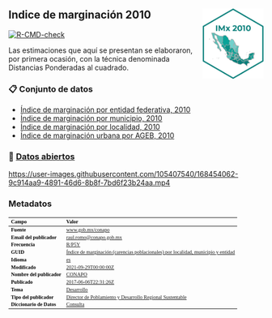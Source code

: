 
<!-- README.md is generated from README.Rmd. Please edit that file -->

## Indice de marginación 2010 <img src='Tools/Mapa_Mx_2010.png' align="right" height="138.5" />

<!-- badges: start -->

[![R-CMD-check](https://github.com/r-lib/usethis/actions/workflows/R-CMD-check.yaml/badge.svg)](https://github.com/r-lib/usethis/actions/workflows/R-CMD-check.yaml)
<!-- badges: end -->

Las estimaciones que aquí se presentan se elaboraron, por primera
ocasión, con la técnica denominada Distancias Ponderadas al cuadrado.

<!-- Anotaciones: start -->

### :clipboard: Conjunto de datos

<!-- Anotaciones: end -->

-   [Índice de marginación por entidad federativa,
    2010](https://github.com/IndiceMx/IM_2010/blob/92ed86d1e1706e13d874d5655ac75a35f53de460/IME_2010.xlsx)  
-   [Índice de marginación por municipio,
    2010](https://github.com/IndiceMx/IM_2010/blob/091cf8b2d124cc6f399b1bc9f6041e15c67fb6ef/IMM_2010.xlsx)  
-   [Índice de marginación por localidad,
    2010](https://github.com/IndiceMx/IM_2010/blob/091cf8b2d124cc6f399b1bc9f6041e15c67fb6ef/IML_2010.xlsx)
-   [Índice de marginación urbana por AGEB,
    2010](https://github.com/IndiceMx/IM_2010/blob/091cf8b2d124cc6f399b1bc9f6041e15c67fb6ef/IMU_2010.xlsx)

### :link: [Datos abiertos](https://datos.gob.mx/)



https://user-images.githubusercontent.com/105407540/168454062-9c914aa9-4891-46d6-8b8f-7bd6f23b24aa.mp4


### Metadatos

<table class="table table-condensed table-hover lightable-classic" style="font-size: 10px; margin-left: auto; margin-right: auto; font-family: montserrat; width: auto !important; margin-left: auto; margin-right: auto;">
<thead>
<tr>
<th style="text-align:left;font-weight: bold;color: black !important;">
Campo
</th>
<th style="text-align:left;font-weight: bold;color: black !important;">
Valor
</th>
</tr>
</thead>
<tbody>
<tr>
<td style="text-align:left;font-weight: bold;color: black !important;">
Fuente
</td>
<td style="text-align:left;text-decoration: underline;">
<a href="https://www.gob.mx/conapo"> www.gob.mx/conapo </a>
</td>
</tr>
<tr>
<td style="text-align:left;font-weight: bold;color: black !important;">
Email del publicador
</td>
<td style="text-align:left;text-decoration: underline;">
<a href=""> raul.romo@conapo.gob.mx </a>
</td>
</tr>
<tr>
<td style="text-align:left;font-weight: bold;color: black !important;">
Frecuencia
</td>
<td style="text-align:left;text-decoration: underline;">
<a href=""> R/P5Y </a>
</td>
</tr>
<tr>
<td style="text-align:left;font-weight: bold;color: black !important;">
GUID
</td>
<td style="text-align:left;text-decoration: underline;">
<a href=""> Índice de marginación (carencias poblacionales) por
localidad, municipio y entidad </a>
</td>
</tr>
<tr>
<td style="text-align:left;font-weight: bold;color: black !important;">
Idioma
</td>
<td style="text-align:left;text-decoration: underline;">
<a href=""> es </a>
</td>
</tr>
<tr>
<td style="text-align:left;font-weight: bold;color: black !important;">
Modificado
</td>
<td style="text-align:left;text-decoration: underline;">
<a href=""> 2021-09-29T00:00:00Z </a>
</td>
</tr>
<tr>
<td style="text-align:left;font-weight: bold;color: black !important;">
Nombre del publicador
</td>
<td style="text-align:left;text-decoration: underline;">
<a href=""> CONAPO </a>
</td>
</tr>
<tr>
<td style="text-align:left;font-weight: bold;color: black !important;">
Publicado
</td>
<td style="text-align:left;text-decoration: underline;">
<a href=""> 2017-06-06T22:31:26Z </a>
</td>
</tr>
<tr>
<td style="text-align:left;font-weight: bold;color: black !important;">
Tema
</td>
<td style="text-align:left;text-decoration: underline;">
<a href=""> Desarrollo </a>
</td>
</tr>
<tr>
<td style="text-align:left;font-weight: bold;color: black !important;">
Tipo del publicador
</td>
<td style="text-align:left;text-decoration: underline;">
<a href=""> Director de Poblamiento y Desarrollo Regional Sustentable
</a>
</td>
</tr>
<tr>
<td style="text-align:left;font-weight: bold;color: black !important;">
Diccionario de Datos
</td>
<td style="text-align:left;text-decoration: underline;">
<a href="https://www.gob.mx/conapo/documentos/diccionarios-de-las-bases-de-datos-de-marginacion?idiom=es">
Consulta </a>
</td>
</tr>
</tbody>
</table>
